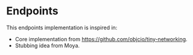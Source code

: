 # Endpoints

This endpoints implementation is inspired in:
- Core implementation from https://github.com/objcio/tiny-networking.
- Stubbing idea from Moya.


